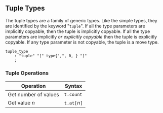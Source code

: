 ## Tuple Types

The tuple types are a family of generic types. Like the simple types, they are identified by the keyword "`tuple`". If all the type parameters are implicitly copyable, then the tuple is implicitly copyable. If all the type parameters are implicitly *or explicitly copyable* then the tuple is explicitly copyable. If any type parameter is not copyable, the tuple is a move type.

```grammar
tuple_type
    : "tuple" "[" type{",", 0, } "]"
    ;
```

### Tuple Operations

| Operation            | Syntax        |
| -------------------- | ------------- |
| Get number of values | `t.count`     |
| Get value *n*        | `t.at[`*n*`]` |
